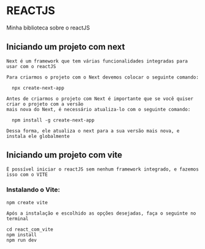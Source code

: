 # REACTJS 

  Minha biblioteca sobre o reactJS

## Iniciando um projeto com next

    Next é um framework que tem várias funcionalidades integradas para usar com o reactJS

    Para criarmos o projeto com o Next devemos colocar o seguinte comando:

      npx create-next-app

    Antes de criarmos o projeto com Next é importante que se você quiser criar o projeto com a versão
    mais nova do Next, é necessário atualiza-lo com o seguinte comando:

      npm install -g create-next-app

    Dessa forma, ele atualiza o next para a sua versão mais nova, e instala ele globalmente

## Iniciando um projeto com vite

    É possível iniciar o reactJS sem nenhum framework integrado, e fazemos isso com o VITE

### Instalando o Vite:

    npm create vite

    Após a instalação e escolhido as opções desejadas, faça o seguinte no terminal

    cd react_com_vite
    npm install
    npm run dev

